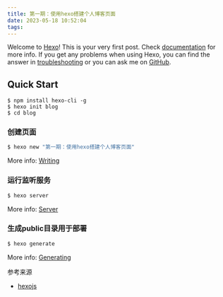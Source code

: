 ```yaml
---
title: 第一期：使用hexo搭建个人博客页面
date: 2023-05-18 10:52:04
tags:
---
```

Welcome to [Hexo](https://hexo.io/)! This is your very first post. Check [documentation](https://hexo.io/docs/) for more info. If you get any problems when using Hexo, you can find the answer in [troubleshooting](https://hexo.io/docs/troubleshooting.html) or you can ask me on [GitHub](https://github.com/hexojs/hexo/issues).

## Quick Start
```
$ npm install hexo-cli -g
$ hexo init blog
$ cd blog
```
### 创建页面

``` bash
$ hexo new "第一期：使用hexo搭建个人博客页面"
```

More info: [Writing](https://hexo.io/docs/writing.html)

### 运行监听服务

``` bash
$ hexo server
```

More info: [Server](https://hexo.io/docs/server.html)

### 生成public目录用于部署

``` bash
$ hexo generate
```

More info: [Generating](https://hexo.io/docs/generating.html)

参考来源
- [hexojs](https://github.com/hexojs/hexo)

